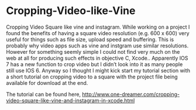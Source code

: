 Cropping-Video-like-Vine
========================

Cropping Video Square like vine and instagram.
While working on a project I found the benefits of having a square video resolution (e.g. 600 x 600) very useful for things such as file size, upload speed and buffering. This is probably why video apps such as vine and instgram use similar resolutions. However for something seemly simple I could not find very much on the web at all for producing such effects in objective C, Xcode.. Apparently IOS 7 has a new function to crop video but I didn’t look into it as many people still use IOS 6.  Anyway so I thought I might kick start my tutorial section with a short tutorial on cropping video to a square with the project file being available for download at the end. 

The tutorial can be found here,
http://www.one-dreamer.com/cropping-video-square-like-vine-and-instagram-in-xcode.html

